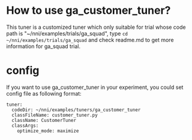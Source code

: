 # How to use ga_customer_tuner?
This tuner is a customized tuner which only suitable for trial whose code path is "~/nni/examples/trials/ga_squad", 
type `cd ~/nni/examples/trials/ga_squad` and check readme.md to get more information for ga_squad trial.

# config 
If you want to use ga_customer_tuner in your experiment, you could set config file as following format:

```
tuner:
  codeDir: ~/nni/examples/tuners/ga_customer_tuner
  classFileName: customer_tuner.py
  className: CustomerTuner
  classArgs:
    optimize_mode: maximize
```
